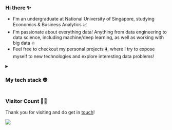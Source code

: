 ### Hi there ✨
 - I'm an undergraduate at National University of Singapore, studying Economics & Business Analytics 📈
 - I'm passionate about everything data! Anything from data engineering to data science, including machine/deep learning, as well as working with big data 🔥
 - Feel free to checkout my personal projects ⬇️, where I try to expose myself to new technologies and explore interesting data problems!


<details>
<summary>

### My tech stack 👽

</summary>

##### Languages
![Java Badge](https://img.shields.io/badge/-Java-f89820?style=flat-square)
![Python Badge](https://img.shields.io/badge/Python-3776AB?logo=python&logoColor=fff&style=flat-square)
![R Badge](https://img.shields.io/badge/R-276DC3?logo=r&logoColor=fff&style=flat-square)
![SQL Badge](https://img.shields.io/badge/-SQL-inactive?style=flat-square)

##### Data Engineering / Developer Tools
![Apache Airflow Badge](https://img.shields.io/badge/Apache%20Airflow-017CEE?logo=apacheairflow&logoColor=fff&style=flat-square)
![Apache Spark Badge](https://img.shields.io/badge/Apache%20Spark-E25A1C?logo=apachespark&logoColor=fff&style=flat-square)
![Databricks Badge](https://img.shields.io/badge/Databricks-FF3621?logo=databricks&logoColor=fff&style=flat-square)
![Google Cloud Badge](https://img.shields.io/badge/Google%20Cloud-4285F4?logo=googlecloud&logoColor=fff&style=flat-square)
![MongoDB Badge](https://img.shields.io/badge/MongoDB-47A248?logo=mongodb&logoColor=fff&style=flat-square)
![MySQL Badge](https://img.shields.io/badge/MySQL-4479A1?logo=mysql&logoColor=fff&style=flat-square)

##### Machine Learning
![Keras Badge](https://img.shields.io/badge/Keras-D00000?logo=keras&logoColor=fff&style=flat-square)
![MLflow Badge](https://img.shields.io/badge/MLflow-0194E2?logo=mlflow&logoColor=fff&style=flat-square)
![scikit-learn Badge](https://img.shields.io/badge/scikit--learn-F7931E?logo=scikitlearn&logoColor=fff&style=flat-square)
![Spark ML Badge](https://img.shields.io/badge/-Spark%20ML-E25A1C?style=flat-square)
![statsmodels Badge](https://img.shields.io/badge/-statsmodels-3f51b5?style=flat-square)
![TensorFlow Badge](https://img.shields.io/badge/TensorFlow-FF6F00?logo=tensorflow&logoColor=fff&style=flat-square)

##### Analytics / Visualisation
![Folium Badge](https://img.shields.io/badge/Folium-77B829?logo=folium&logoColor=fff&style=flat-square)
![Google Analytics Badge](https://img.shields.io/badge/Google%20Analytics-E37400?logo=googleanalytics&logoColor=fff&style=flat-square)
![Metabase Badge](https://img.shields.io/badge/Metabase-509EE3?logo=metabase&logoColor=fff&style=flat-square)
![NLTK Badge](https://img.shields.io/badge/-NLTK-lightgrey?style=flat-square)
![NumPy Badge](https://img.shields.io/badge/NumPy-013243?logo=numpy&logoColor=fff&style=flat-square)
![pandas Badge](https://img.shields.io/badge/pandas-150458?logo=pandas&logoColor=fff&style=flat-square)
![Tableau Badge](https://img.shields.io/badge/Tableau-E97627?logo=tableau&logoColor=fff&style=flat-square)
![Tidyverse Badge](https://img.shields.io/badge/Tidyverse-1A162D?logo=tidyverse&logoColor=fff&style=flat-square)

</details>

### Visitor Count 🙆‍♀️

Thank you for visiting and do get in [touch](https://www.linkedin.com/in/alifnaufal/)!

![](https://komarev.com/ghpvc/?username=alif898&style=flat-square&color=ff69b4&label=Visitors)
